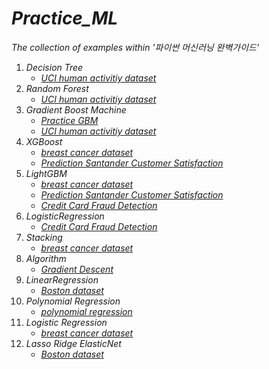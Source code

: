 # *Practice_ML*

*The collection of examples within '파이썬 머신러닝 완벽가이드'*

1. *Decision Tree*
   - *[UCI human activitiy dataset](https://github.com/ominiv/Practice_ML/blob/master/Practice/UCI_Human_activity_dataset.ipynb)*
2. *Random Forest*
   - *[UCI human activitiy dataset](https://github.com/ominiv/Practice_ML/blob/master/Practice/UCI_Human_activity_dataset.ipynb)*
3. *Gradient Boost Machine*
   - *[Practice GBM](https://github.com/ominiv/Practice_ML/blob/master/Practice/Practice%20GBM.ipynb)*
   - *[UCI human activitiy dataset](https://github.com/ominiv/Practice_ML/blob/master/Practice/UCI_Human_activity_dataset.ipynb)*
4. *XGBoost*
   - *[breast cancer dataset](https://github.com/ominiv/Practice_ML/blob/master/Practice/breast%20cancer%20dataset.ipynb)*
   - *[Prediction Santander Customer Satisfaction](https://github.com/ominiv/Practice_ML/blob/master/Practice/prediction-santander-customer-satisfaction.ipynb)*
5. *LightGBM*
   - *[breast cancer dataset](https://github.com/ominiv/Practice_ML/blob/master/Practice/breast%20cancer%20dataset.ipynb)*
   - *[Prediction Santander Customer Satisfaction](https://github.com/ominiv/Practice_ML/blob/master/Practice/prediction-santander-customer-satisfaction.ipynb)*
   - *[Credit Card Fraud Detection](https://github.com/ominiv/Practice_ML/blob/master/Practice/credit-card-fraud-detection.ipynb)*
6. *LogisticRegression*
   - *[Credit Card Fraud Detection](https://github.com/ominiv/Practice_ML/blob/master/Practice/credit-card-fraud-detection.ipynb)*
7. *Stacking*
   - *[breast cancer dataset](https://github.com/ominiv/Practice_ML/blob/master/Practice/breast%20cancer%20dataset.ipynb)*
8. *Algorithm*
   - *[Gradient Descent](https://github.com/ominiv/Practice_ML/blob/master/Practice/Gradient%20Descent.ipynb)*
9. *LinearRegression*
   - *[Boston dataset](https://github.com/ominiv/Practice_ML/blob/master/Practice/boston%20dataset.ipynb)*
10. *Polynomial Regression*
      - *[polynomial regression](https://github.com/ominiv/Practice_ML/blob/master/Practice/polynomial%20regression.ipynb)*
11. *Logistic Regression*
      - *[breast cancer dataset](https://github.com/ominiv/Practice_ML/blob/master/Practice/breast%20cancer%20dataset.ipynb)*
12. *Lasso Ridge ElasticNet*
      - *[Boston dataset](https://github.com/ominiv/Practice_ML/blob/master/Practice/boston%20dataset.ipynb)*